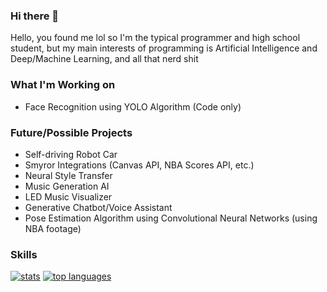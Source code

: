 ### Hi there 👋
Hello, you found me lol so I'm the typical programmer and high school student, but my main interests of programming is Artificial Intelligence and Deep/Machine Learning, and all that nerd shit

### What I'm Working on 

- Face Recognition using YOLO Algorithm (Code only)

### Future/Possible Projects

- Self-driving Robot Car
- Smyror Integrations (Canvas API, NBA Scores API, etc.)
- Neural Style Transfer
- Music Generation AI
- LED Music Visualizer
- Generative Chatbot/Voice Assistant
- Pose Estimation Algorithm using Convolutional Neural Networks (using NBA footage)

### Skills
[![stats](https://github-readme-stats.vercel.app/api?username=elementzprojects&show_icons=true)](https://github.com/anuraghazra/github-readme-stats)
[![top languages](https://github-readme-stats.vercel.app/api/top-langs?username=12944qwerty&layout=compact)](https://github.com/anuraghazra/github-readme-stats)

